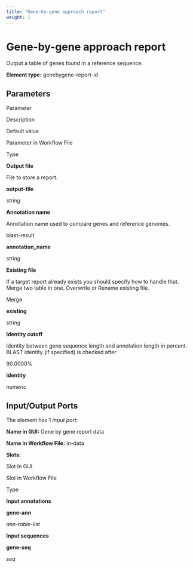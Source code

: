 ```yaml
---
title: "Gene-by-gene approach report"
weight: 1
---
```



# Gene-by-gene approach report

Output a table of genes found in a reference sequence.

**Element type:** genebygene-report-id

Parameters
----------

Parameter

Description

Default value

Parameter in Workflow File

Type

**Output file**

File to store a report.



**output-file**

_string_

**Annotation name**

Annotation name used to compare genes and reference genomes.

blast-result

**annotation\_name**

_string_

**Existing file**

If a target report already exists you should specify how to handle that. Merge two table in one. Overwrite or Rename existing file.

Merge

**existing**

_string_

**Identity cutoff**

Identity between gene sequence length and annotation length in percent. BLAST identity (if specified) is checked after

90.0000%

**identity**

_numeric_



Input/Output Ports
------------------

The element has 1 _input port_:

**Name in GUI:** Gene by gene report data

**Name in Workflow File:** in-data

**Slots:**

Slot In GUI

Slot in Workflow File

Type

**Input annotations**

**gene-ann**

_ann-table-list_

**Input sequences**

**gene-seq**

_seq_

